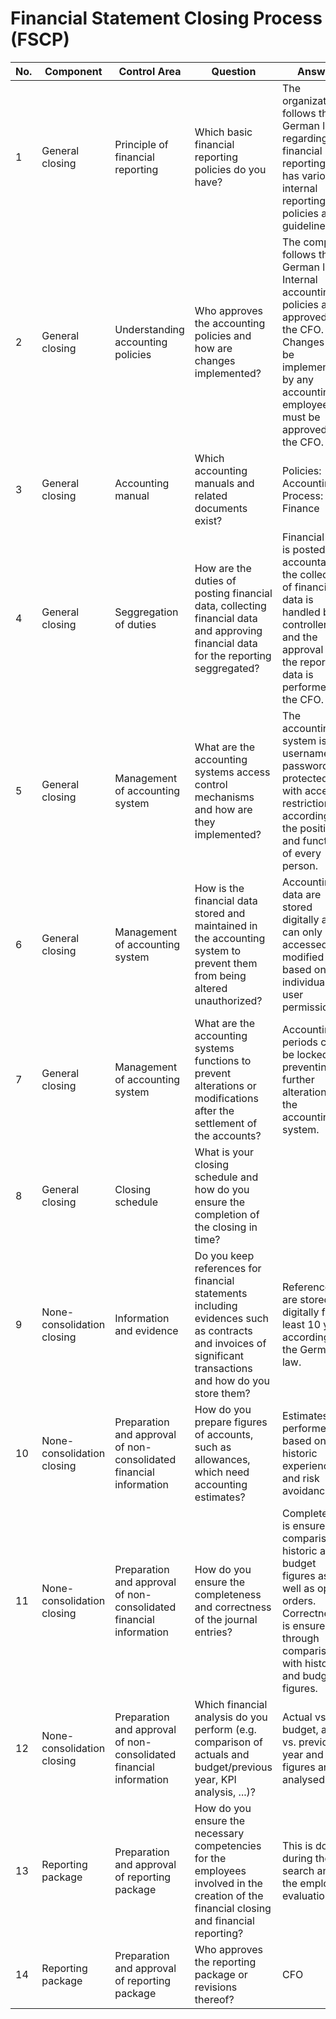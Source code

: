 # Financial Statement Closing Process (FSCP)

| No.  | Component                  | Control Area                                                 | Question                                                     | Answer                                                       | Evidences                                                    |
| ---- | -------------------------- | ------------------------------------------------------------ | ------------------------------------------------------------ | ------------------------------------------------------------ | ------------------------------------------------------------ |
| 1    | General closing            | Principle of financial reporting                             | Which basic financial reporting policies do you have?        | The organization follows the German law regarding financial reporting and has various internal reporting policies and guidelines. | Financial laws (i.e. HGB, AO, Ustg, ...)<br />Policies: Accounting<br />Process: Finance |
| 2    | General closing            | Understanding accounting policies                            | Who approves the accounting policies and how are changes implemented? | The company follows the German laws. Internal accounting policies are approved by the CFO. Changes can be implemented by any accounting employee but must be approved by the CFO. | Financial laws (i.e. HGB, AO, Ustg, ...)<br />Policies: Accounting |
| 3    | General closing            | Accounting manual                                            | Which accounting manuals and related documents exist?        | Policies: Accounting<br />Process: Finance                   |                                                              |
| 4    | General closing            | Seggregation of duties                                       | How are the duties of posting financial data, collecting financial data and approving financial data for the reporting seggregated? | Financial data is posted by accountants, the collection of financial data is handled by controllers and the approval of the reporting data is performed by the CFO. |                                                              |
| 5    | General closing            | Management of accounting system                              | What are the accounting systems access control mechanisms and how are they implemented? | The accounting system is username and password protected with access restrictions according to the position and function of every person. |                                                              |
| 6    | General closing            | Management of accounting system                              | How is the financial data stored and maintained in the accounting system to prevent them from being altered unauthorized? | Accounting data are stored digitally and can only be accessed and modified based on individual user permissions. |                                                              |
| 7    | General closing            | Management of accounting system                              | What are the accounting systems functions to prevent alterations or modifications after the settlement of the accounts? | Accounting periods can be locked preventing further alterations in the accounting system. |                                                              |
| 8    | General closing            | Closing schedule                                             | What is your closing schedule and how do you ensure the completion of the closing in time? |                                                              |                                                              |
| 9    | None-consolidation closing | Information and evidence                                     | Do you keep references for financial statements including evidences such as contracts and invoices of significant transactions and how do you store them? | References are stored digitally for at least 10 years according to the German law. |                                                              |
| 10   | None-consolidation closing | Preparation and approval of non-consolidated financial information | How do you prepare figures of accounts, such as allowances, which need accounting estimates? | Estimates are performed based on historic experiences and risk avoidance. |                                                              |
| 11   | None-consolidation closing | Preparation and approval of non-consolidated financial information | How do you ensure the completeness and correctness of the journal entries? | Completeness is ensured by comparison to historic and budget figures as well as open orders. Correctness is ensured through comparison with historic and budget figures. |                                                              |
| 12   | None-consolidation closing | Preparation and approval of non-consolidated financial information | Which financial analysis do you perform (e.g. comparison of actuals and budget/previous year, KPI analysis, ...)? | Actual vs. budget, actual vs. previous year and KPI figures are analysed. |                                                              |
| 13   | Reporting package          | Preparation and approval of reporting package                | How do you ensure the necessary competencies for the employees involved in the creation of the financial closing and financial reporting? | This is done during the HR search and the employee evaluation. |                                                              |
| 14   | Reporting package          | Preparation and approval of reporting package                | Who approves the reporting package or revisions thereof?     | CFO                                                          |                                                              |
